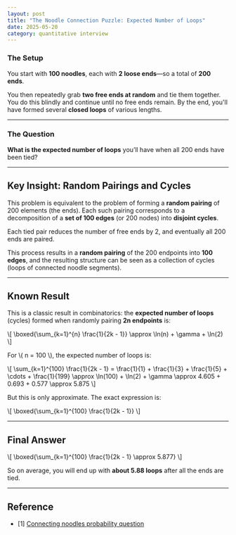 ```yaml
---
layout: post
title: "The Noodle Connection Puzzle: Expected Number of Loops"
date: 2025-05-20
category: quantitative interview
---
```


### The Setup

You start with **100 noodles**, each with **2 loose ends**—so a total of **200 ends**.

You then repeatedly grab **two free ends at random** and tie them together. You do this blindly and continue until no free ends remain. By the end, you'll have formed several **closed loops** of various lengths.

---

### The Question

**What is the expected number of loops** you’ll have when all 200 ends have been tied?

---

## Key Insight: Random Pairings and Cycles

This problem is equivalent to the problem of forming a **random pairing** of 200 elements (the ends). Each such pairing corresponds to a decomposition of a **set of 100 edges** (or 200 nodes) into **disjoint cycles**.

Each tied pair reduces the number of free ends by 2, and eventually all 200 ends are paired.

This process results in a **random pairing** of the 200 endpoints into **100 edges**, and the resulting structure can be seen as a collection of cycles (loops of connected noodle segments).

---

## Known Result

This is a classic result in combinatorics: the **expected number of loops** (cycles) formed when randomly pairing **2n endpoints** is:

\\[
\boxed{\sum_{k=1}^{n} \frac{1}{2k - 1}} \approx \ln(n) + \gamma + \ln(2)
\\]

For \\( n = 100 \\), the expected number of loops is:

\\[
\sum_{k=1}^{100} \frac{1}{2k - 1}
= \frac{1}{1} + \frac{1}{3} + \frac{1}{5} + \cdots + \frac{1}{199}
\approx \ln(100) + \ln(2) + \gamma
\approx 4.605 + 0.693 + 0.577 \approx 5.875
\\]

But this is only approximate. The exact expression is:

\\[
\boxed{\sum_{k=1}^{100} \frac{1}{2k - 1}}
\\]

---

## Final Answer

\\[
\boxed{\sum_{k=1}^{100} \frac{1}{2k - 1} \approx 5.877}
\\]

So on average, you will end up with **about 5.88 loops** after all the ends are tied.

---

## Reference

* [1] [Connecting noodles probability question](https://math.stackexchange.com/questions/1417274/connecting-noodles-probability-question)
